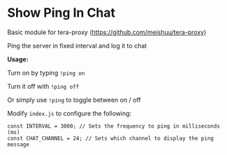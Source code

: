 # Show Ping In Chat

Basic module for tera-proxy (https://github.com/meishuu/tera-proxy)

Ping the server in fixed interval and log it to chat

**Usage:**

Turn on by typing `!ping on`

Turn it off with `!ping off`

Or simply use `!ping` to toggle between on / off

Modify `index.js` to configure the following:
```
const INTERVAL = 3000; // Sets the frequency to ping in milliseconds (ms)
const CHAT_CHANNEL = 24; // Sets which channel to display the ping message
```
